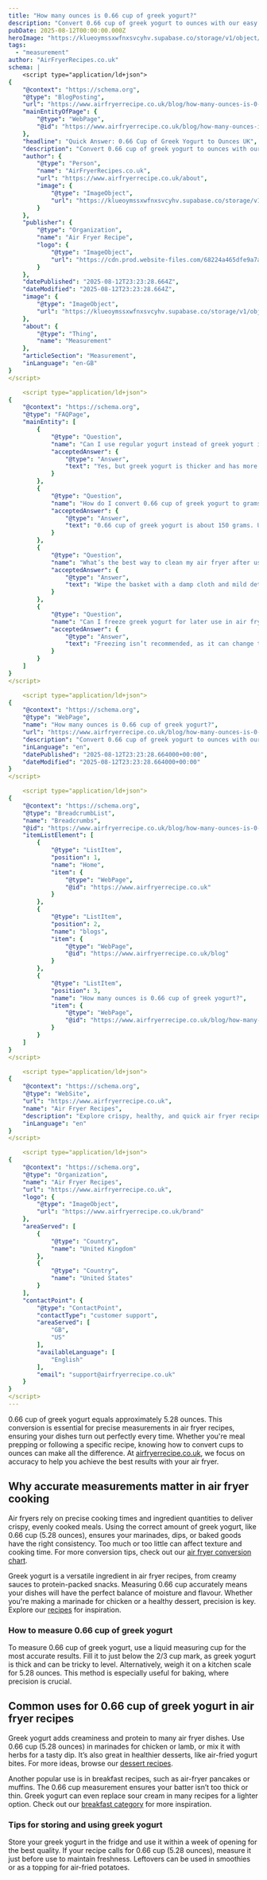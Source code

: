 ```yaml
---
title: "How many ounces is 0.66 cup of greek yogurt?"
description: "Convert 0.66 cup of greek yogurt to ounces with our easy guide. Perfect for air fryer recipes and meal prep!"
pubDate: 2025-08-12T00:00:00.000Z
heroImage: "https://klueoymssxwfnxsvcyhv.supabase.co/storage/v1/object/public/Shmucket/how-many-ounces-is-0-66-cup-of-greek-yogurt.webp"
tags:
  - "measurement"
author: "AirFryerRecipes.co.uk"
schema: |
    <script type="application/ld+json">
{
    "@context": "https://schema.org",
    "@type": "BlogPosting",
    "url": "https://www.airfryerrecipe.co.uk/blog/how-many-ounces-is-0-66-cup-of-greek-yogurt",
    "mainEntityOfPage": {
        "@type": "WebPage",
        "@id": "https://www.airfryerrecipe.co.uk/blog/how-many-ounces-is-0-66-cup-of-greek-yogurt"
    },
    "headline": "Quick Answer: 0.66 Cup of Greek Yogurt to Ounces UK",
    "description": "Convert 0.66 cup of greek yogurt to ounces with our easy guide. Perfect for air fryer recipes and meal prep!",
    "author": {
        "@type": "Person",
        "name": "AirFryerRecipes.co.uk",
        "url": "https://www.airfryerrecipe.co.uk/about",
        "image": {
            "@type": "ImageObject",
            "url": "https://klueoymssxwfnxsvcyhv.supabase.co/storage/v1/object/public/Shmucket/Me.jpg"
        }
    },
    "publisher": {
        "@type": "Organization",
        "name": "Air Fryer Recipe",
        "logo": {
            "@type": "ImageObject",
            "url": "https://cdn.prod.website-files.com/68224a465dfe9a7ab4f57570/6844191451a8b2f1e37e63cc_Untitled%20design%20-%202025-06-05T205644.948%20(1).png"
        }
    },
    "datePublished": "2025-08-12T23:23:28.664Z",
    "dateModified": "2025-08-12T23:23:28.664Z",
    "image": {
        "@type": "ImageObject",
        "url": "https://klueoymssxwfnxsvcyhv.supabase.co/storage/v1/object/public/Shmucket/how-many-ounces-is-0-66-cup-of-greek-yogurt.webp"
    },
    "about": {
        "@type": "Thing",
        "name": "Measurement"
    },
    "articleSection": "Measurement",
    "inLanguage": "en-GB"
}
</script>

    <script type="application/ld+json">
{
    "@context": "https://schema.org",
    "@type": "FAQPage",
    "mainEntity": [
        {
            "@type": "Question",
            "name": "Can I use regular yogurt instead of greek yogurt in air fryer recipes?",
            "acceptedAnswer": {
                "@type": "Answer",
                "text": "Yes, but greek yogurt is thicker and has more protein, so you may need to adjust the quantity. For 0.66 cup of greek yogurt (5.28 ounces), use slightly less regular yogurt or strain it to thicken."
            }
        },
        {
            "@type": "Question",
            "name": "How do I convert 0.66 cup of greek yogurt to grams?",
            "acceptedAnswer": {
                "@type": "Answer",
                "text": "0.66 cup of greek yogurt is about 150 grams. Use a kitchen scale for the most accurate measurement, especially in baking recipes where precision matters."
            }
        },
        {
            "@type": "Question",
            "name": "What’s the best way to clean my air fryer after using greek yogurt?",
            "acceptedAnswer": {
                "@type": "Answer",
                "text": "Wipe the basket with a damp cloth and mild detergent, or use our recommended <a href=https://www.airfryerrecipe.co.uk/air-fryer-cleaner>air fryer cleaner</a>. Avoid harsh scrubbing to prevent damage."
            }
        },
        {
            "@type": "Question",
            "name": "Can I freeze greek yogurt for later use in air fryer recipes?",
            "acceptedAnswer": {
                "@type": "Answer",
                "text": "Freezing isn’t recommended, as it can change the texture. If you must, thaw it in the fridge and stir well before measuring 0.66 cup (5.28 ounces) for your recipe."
            }
        }
    ]
}
</script>

    <script type="application/ld+json">
{
    "@context": "https://schema.org",
    "@type": "WebPage",
    "name": "How many ounces is 0.66 cup of greek yogurt?",
    "url": "https://www.airfryerrecipe.co.uk/blog/how-many-ounces-is-0-66-cup-of-greek-yogurt",
    "description": "Convert 0.66 cup of greek yogurt to ounces with our easy guide. Perfect for air fryer recipes and meal prep!",
    "inLanguage": "en",
    "datePublished": "2025-08-12T23:23:28.664000+00:00",
    "dateModified": "2025-08-12T23:23:28.664000+00:00"
}
</script>

    <script type="application/ld+json">
{
    "@context": "https://schema.org",
    "@type": "BreadcrumbList",
    "name": "Breadcrumbs",
    "@id": "https://www.airfryerrecipe.co.uk/blog/how-many-ounces-is-0-66-cup-of-greek-yogurt#breadcrumbs",
    "itemListElement": [
        {
            "@type": "ListItem",
            "position": 1,
            "name": "Home",
            "item": {
                "@type": "WebPage",
                "@id": "https://www.airfryerrecipe.co.uk"
            }
        },
        {
            "@type": "ListItem",
            "position": 2,
            "name": "blogs",
            "item": {
                "@type": "WebPage",
                "@id": "https://www.airfryerrecipe.co.uk/blog"
            }
        },
        {
            "@type": "ListItem",
            "position": 3,
            "name": "How many ounces is 0.66 cup of greek yogurt?",
            "item": {
                "@type": "WebPage",
                "@id": "https://www.airfryerrecipe.co.uk/blog/how-many-ounces-is-0-66-cup-of-greek-yogurt"
            }
        }
    ]
}
</script>

    <script type="application/ld+json">
{
    "@context": "https://schema.org",
    "@type": "WebSite",
    "url": "https://www.airfryerrecipe.co.uk",
    "name": "Air Fryer Recipes",
    "description": "Explore crispy, healthy, and quick air fryer recipes from around the world. Perfect for everyday meals.",
    "inLanguage": "en"
}
</script>

    <script type="application/ld+json">
{
    "@context": "https://schema.org",
    "@type": "Organization",
    "name": "Air Fryer Recipes",
    "url": "https://www.airfryerrecipe.co.uk",
    "logo": {
        "@type": "ImageObject",
        "url": "https://www.airfryerrecipe.co.uk/brand"
    },
    "areaServed": [
        {
            "@type": "Country",
            "name": "United Kingdom"
        },
        {
            "@type": "Country",
            "name": "United States"
        }
    ],
    "contactPoint": {
        "@type": "ContactPoint",
        "contactType": "customer support",
        "areaServed": [
            "GB",
            "US"
        ],
        "availableLanguage": [
            "English"
        ],
        "email": "support@airfryerrecipe.co.uk"
    }
}
</script>
---
```


<p>0.66 cup of greek yogurt equals approximately 5.28 ounces. This conversion is essential for precise measurements in air fryer recipes, ensuring your dishes turn out perfectly every time. Whether you're meal prepping or following a specific recipe, knowing how to convert cups to ounces can make all the difference. At <a href=https://www.airfryerrecipe.co.uk>airfryerrecipe.co.uk</a>, we focus on accuracy to help you achieve the best results with your air fryer.</p>  

<h2>Why accurate measurements matter in air fryer cooking</h2>  
<p>Air fryers rely on precise cooking times and ingredient quantities to deliver crispy, evenly cooked meals. Using the correct amount of greek yogurt, like 0.66 cup (5.28 ounces), ensures your marinades, dips, or baked goods have the right consistency. Too much or too little can affect texture and cooking time. For more conversion tips, check out our <a href=https://www.airfryerrecipe.co.uk/air-fryer-conversion-chart>air fryer conversion chart</a>.</p>  

<p>Greek yogurt is a versatile ingredient in air fryer recipes, from creamy sauces to protein-packed snacks. Measuring 0.66 cup accurately means your dishes will have the perfect balance of moisture and flavour. Whether you're making a marinade for chicken or a healthy dessert, precision is key. Explore our <a href=https://www.airfryerrecipe.co.uk/recipes>recipes</a> for inspiration.</p>  

<h3>How to measure 0.66 cup of greek yogurt</h3>  
<p>To measure 0.66 cup of greek yogurt, use a liquid measuring cup for the most accurate results. Fill it to just below the 2/3 cup mark, as greek yogurt is thick and can be tricky to level. Alternatively, weigh it on a kitchen scale for 5.28 ounces. This method is especially useful for baking, where precision is crucial.</p>  

<h2>Common uses for 0.66 cup of greek yogurt in air fryer recipes</h2>  
<p>Greek yogurt adds creaminess and protein to many air fryer dishes. Use 0.66 cup (5.28 ounces) in marinades for chicken or lamb, or mix it with herbs for a tasty dip. It’s also great in healthier desserts, like air-fried yogurt bites. For more ideas, browse our <a href=https://www.airfryerrecipe.co.uk/recipe-category/dessert>dessert recipes</a>.</p>  

<p>Another popular use is in breakfast recipes, such as air-fryer pancakes or muffins. The 0.66 cup measurement ensures your batter isn’t too thick or thin. Greek yogurt can even replace sour cream in many recipes for a lighter option. Check out our <a href=https://www.airfryerrecipe.co.uk/recipe-category/breakfast>breakfast category</a> for more inspiration.</p>  

<h3>Tips for storing and using greek yogurt</h3>  
<p>Store your greek yogurt in the fridge and use it within a week of opening for the best quality. If your recipe calls for 0.66 cup (5.28 ounces), measure it just before use to maintain freshness. Leftovers can be used in smoothies or as a topping for air-fried potatoes.</p>

